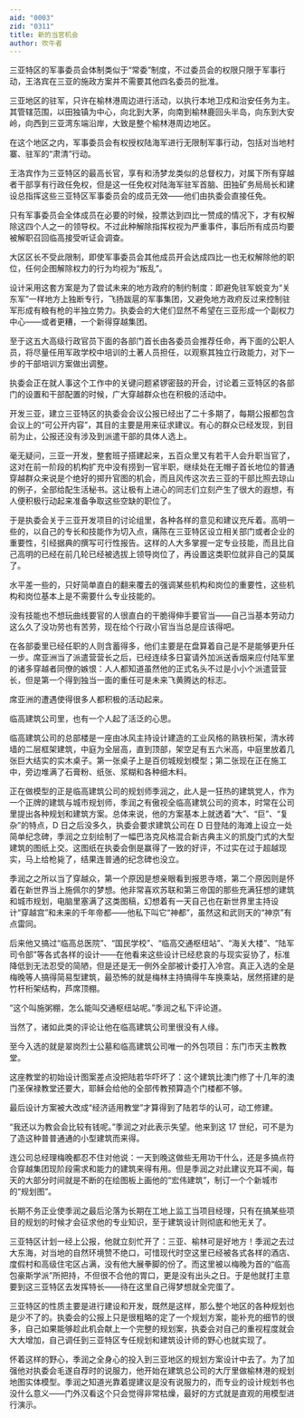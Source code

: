 ```yaml
---
aid: "0003"
zid: "0311"
title: 新的当官机会
author: 吹牛者
---
```


三亚特区的军事委员会体制类似于“常委”制度，不过委员会的权限只限于军事行动，王洛宾在三亚的施政方案并不需要其他四名委员的批准。

三亚地区的驻军，只许在榆林港周边进行活动，以执行本地卫戍和治安任务为主。其管辖范围，以田独镇为中心，向北到大茅，向南到榆林鹿回头半岛，向东到大安岭，向西到三亚湾东端沿岸，大致是整个榆林港周边地区。

在这个地区之内，军事委员会有权授权陆海军进行无限制军事行动，包括对当地村寨、驻军的“肃清”行动。

王洛宾作为三亚特区的最高长官，享有和汤梦龙类似的总督权力，对属下所有穿越者干部享有行政任免权，但是这一任免权对陆海军驻军首脑、田独矿务局局长和建设总指挥这些三亚特区军事委员会的成员无效——他们由执委会直接任免。

只有军事委员会全体成员在必要的时候，投票达到四比一赞成的情况下，才有权解除这四个人之一的领导权。不过此种解除指挥权视为严重事件，事后所有成员均要被解职召回临高接受听证会调查。

大区区长不受此限制，即使军事委员会其他成员开会达成四比一也无权解除他的职位，任何企图解除权力的行为均视为“叛乱”。

设计采用这套方案是为了尝试未来的地方政府的制约制度：即避免驻军蜕变为“关东军”一样地方上独断专行，飞扬跋扈的军事集团，又避免地方政府反过来控制驻军形成有粮有枪的半独立势力。执委会的大佬们显然不希望在三亚形成一个副权力中心——或者更糟，一个新得穿越集团。

至于这五大高级行政官员下面的各部门首长由各委员会推荐任命，再下面的公职人员，将尽量任用军政学校中培训的土著人员担任，以观察其独立行政能力，对下一步的干部培训方案做出调整。

执委会正在就人事这个工作中的关键问题紧锣密鼓的开会，讨论着三亚特区的各部门的设置和干部配置的时候，广大穿越群众也在积极的活动中。

开发三亚，建立三亚特区的执委会会议公报已经出了二十多期了，每期公报都包含会议上的“可公开内容”，其目的主要是用来征求建议。有心的群众已经发现，到目前为止，公报还没有涉及到派遣干部的具体人选上。

毫无疑问，三亚一开发，整套班子搭建起来，五百众里又有若干人会升职当官了，这对在前一阶段的机构扩充中没有捞到一官半职，继续处在无帽子首长地位的普通穿越群众来说是个绝好的掷升官图的机会，而且风传这次去三亚的干部比照去琼山的例子，全部给配生活秘书。这让极有上进心的同志们立刻产生了很大的遐想，有人便积极行动起来准备争取这些空缺的职位了。

于是执委会关于三亚开发项目的讨论组里，各种各样的意见和建议充斥着。高明一些的，以自己的专长和技能作为切入点，痛陈在三亚特区设立相关部门或者企业的重要性，引经据典的撰写可行性报告。这样的人大多掌握一定专业技能，而且比自己高明的已经在前几轮已经被选拔上领导岗位了，再设置这类职位就非自己的莫属了。

水平差一些的，只好简单直白的翻来覆去的强调某些机构和岗位的重要性，这些机构和岗位基本上是不需要什么专业技能的。

没有技能也不想玩曲线要官的人很直白的干脆得伸手要官当——自己当基本劳动力这么久了没功劳也有苦劳，现在给个行政小官当当总是应该得吧。

在各部委里已经任职的人则含蓄得多，他们主要是在盘算着自己是不是能够更升任一步。席亚洲当了派遣营营长之后，已经连续多日宴请外加派送香烟来应付陆军里的诸多穿越者同僚的嫉恨：人人都知道虽然他的正式名头不过是小小个派遣营营长，但是第一个得到独当一面的重任可是未来飞黄腾达的标志。

席亚洲的遭遇使得很多人都积极的活动起来。

临高建筑公司里，也有一个人起了活泛的心思。

临高建筑公司的总部楼是一座由冰风主持设计建造的工业风格的熟铁桁架，清水砖墙的二层框架建筑，中庭为全层高，直到顶部，架空足有五六米高，中庭里放着几张巨大结实的实木桌子。第一张桌子上是百仞城规划模型；第二张现在正在施工中，旁边堆满了石膏粉、纸张、浆糊和各种细木料。

正在做模型的正是临高建筑公司的规划师季润之，此人是一狂热的建筑党人，作为一个正牌的建筑与城市规划师，季润之有傲视全临高建筑公司的资本，时常在公司里提出各种规划和建筑方案。总体来说，他的方案基本上就透着“大”、“巨”、“复杂”的特点，D 日之后没多久，执委会要求建筑公司在 D 日登陆的海滩上设立一处简单纪念碑，季润之立刻绘制了一幅巴洛克风格混合新古典主义的凯旋门式的大型建筑的图纸上交。这图纸在执委会倒是赢得了一致的好评，不过实在过于超越现实，马上给枪毙了，结果连普通的纪念碑也没立。

季润之之所以当了穿越众，第一个原因是想亲眼看到报恩寺塔，第二个原因则是怀着在新世界当上施佩尔的梦想。他非常喜欢苏联和第三帝国的那些充满狂想的建筑和城市规划，电脑里塞满了这类图稿，幻想着有一天自己也在新世界里主持设计“穿越宫”和未来的千年帝都——他私下叫它“神都”，虽然这和武则天的“神京”有点雷同。

后来他又搞过“临高总医院”、“国民学校”、“临高交通枢纽站”、“海关大楼”、“陆军司令部”等各式各样的设计——在他看来这些设计已经悲哀的与现实妥协了，标准降低到无法忍受的简陋，但是还是无一例外全部被计委打入冷宫。真正入选的全是梅晚等人搞得简易型建筑，最恐怖的就是梅林主持搞得牛车换乘站，居然搭建的是竹杆桁架结构，芦席顶棚。

“这个叫施粥棚，怎么能叫交通枢纽站呢。”季润之私下评论道。

当然了，诸如此类的评论让他在临高建筑公司里很没有人缘。

至今入选的就是翠岗烈士公墓和临高建筑公司唯一的外包项目：东门市天主教教堂。

这座教堂的初始设计图案差点没把陆若华吓坏了：这个建筑比澳门修了十几年的澳门圣保禄教堂还要大，耶稣会给他的全部传教预算造个门楼都不够。

最后设计方案被大改成“经济适用教堂”才算得到了陆若华的认可，动工修建。

“我还以为教会会比较有钱呢。”季润之对此表示失望。他来到这 17 世纪，可不是为了造这种普普通通的小型建筑而来得。

连公司总经理梅晚都忍不住对他说：一天到晚这做些无用功干什么，还是多搞点符合穿越集团现阶段需求和能力的建筑来得有用。但是季润之对此建议充耳不闻，每天的大部分时间就是不断的在绘图板上画他的“宏伟建筑”，制订一个个新城市的“规划图”。

长期不务正业使季润之最后沦落为长期在工地上监工当项目经理，只有在搞某些项目的规划的时候才会征求他的专业知识，至于建筑设计则彻底和他无关了。

三亚特区计划一经上公报，他就立刻忙开了：三亚、榆林可是好地方！季润之去过大东海，对当地的自然环境赞不绝口，可惜现代时空这里已经被各式各样的酒店、度假村和高级住宅区占满，没有他大展拳脚的份了。而这里被以梅晚为首的“临高包豪斯学派”所把持，不但很不合他的胃口，更是没有出头之日。于是他就打主意要到这三亚特区去发挥特长——待在这里自己得梦想就全完蛋了。

三亚特区的性质主要是进行建设和开发，既然是这样，那么整个地区的各种规划也是少不了的。执委会的公报上只是很粗略的定了一个规划方案，能补充的细节的很多，自己如果能够趁此机会献上一个完整的规划案，执委会对自己的重视程度就会大大增加，自己调任到三亚特区专任规划和建筑设计师的野心也就实现了。

怀着这样的野心，季润之全身心的投入到三亚地区的规划方案设计中去了。为了加强他对执委会毛遂自荐时的说服力，他开始在建筑总公司的大厅里做榆林港的规划地图实体模型。季润之知道光靠着提建议是没有说服力的，而专业的设计规划书也没什么意义——门外汉看这个只会觉得非常枯燥，最好的方式就是直观的用模型进行演示。
